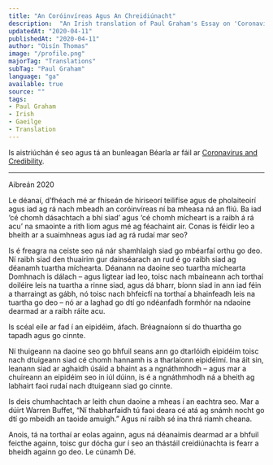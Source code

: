 ```yaml
---
title: "An Coróinvíreas Agus An Chreidiúnacht"
description:  "An Irish translation of Paul Graham's Essay on 'Coronavirus and Credibility'"
updatedAt: "2020-04-11"
publishedAt: "2020-04-11"
author: "Oisín Thomas"
image: "/profile.png"
majorTag: "Translations"
subTag: "Paul Graham"
language: "ga"
available: true
source: ""
tags: 
- Paul Graham
- Irish
- Gaeilge
- Translation
---
```


Is aistriúchán é seo agus tá an bunleagan Béarla ar fáil ar [Coronavirus and Credibility](http://paulgraham.com/cred.html).

---

Aibreán 2020

Le déanaí, d’fhéach mé ar fhíseán de hiriseorí teilifíse agus de pholaiteoirí agus iad ag rá nach mbeadh an coróinvíreas ní ba mheasa ná an fliú. Ba iad ‘cé chomh dásachtach a bhí siad’ agus ‘cé chomh mícheart is a raibh á rá acu’ na smaointe a rith liom agus mé ag féachaint air. Conas is féidir leo a bheith ar a suaimhneas agus iad ag rá rudaí mar seo?

Is é freagra na ceiste seo ná nár shamhlaigh siad go mbéarfaí orthu go deo. Ní raibh siad den thuairim gur dainséarach an rud é go raibh siad ag déanamh tuartha míchearta. Déanann na daoine seo tuartha míchearta Domhnach is dálach – agus ligtear iad leo, toisc nach mbaineann ach torthaí doiléire leis na tuartha a rinne siad, agus dá bharr, bíonn siad in ann iad féin a tharraingt as gábh, nó toisc nach bhfeicfí na torthaí a bhainfeadh leis na tuartha go deo – nó ar a laghad go dtí go ndéanfadh formhór na ndaoine dearmad ar a raibh ráite acu.

Is scéal eile ar fad í an eipidéim, áfach. Bréagnaíonn sí do thuartha go tapadh agus go cinnte.

Ní thuigeann na daoine seo go bhfuil seans ann go dtarlóidh eipidéim toisc nach dtuigeann siad cé chomh hannamh is a tharlaíonn eipidéimí. Ina áit sin, leanann siad ar aghaidh úsáid a bhaint as a ngnáthmhodh – agus mar a chuireann an eipidéim seo in iúl dúinn, is é a ngnáthmhodh ná a bheith ag labhairt faoi rudaí nach dtuigeann siad go cinnte. 

Is deis chumhachtach ar leith chun daoine a mheas í an eachtra seo. Mar a dúirt Warren Buffet, “Ní thabharfaidh tú faoi deara cé atá ag snámh nocht go dtí go mbeidh an taoide amuigh.” Agus ní raibh sé ina thrá riamh cheana.

Anois, tá na torthaí ar eolas againn, agus ná déanaimis dearmad ar a bhfuil feicthe againn, toisc gur dócha gur í seo an thástáil creidiúnachta is fearr a bheidh againn go deo. Le cúnamh Dé.